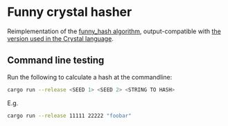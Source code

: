 # Funny crystal hasher

Reimplementation of the [funny_hash algorithm](https://github.com/funny-falcon/funny_hash), output-compatible with [the version used in the Crystal language](https://github.com/crystal-lang/crystal/blob/master/src/crystal/hasher.cr).

## Command line testing

Run the following to calculate a hash at the commandline:

```bash
cargo run --release <SEED 1> <SEED 2> <STRING TO HASH>
```

E.g.

```bash
cargo run --release 11111 22222 "foobar"
```
